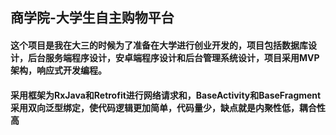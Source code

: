 ## 商学院-大学生自主购物平台
#### 这个项目是我在大三的时候为了准备在大学进行创业开发的，项目包括数据库设计，后台服务端程序设计，安卓端程序设计和后台管理系统设计，项目采用MVP架构，响应式开发编程。

#### 采用框架为RxJava和Retrofit进行网络请求和，BaseActivity和BaseFragment采用双向泛型绑定，使代码逻辑更加简单，代码量少，缺点就是内聚性低，耦合性高